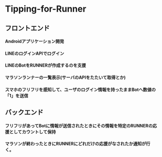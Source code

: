 # Tipping-for-Runner

## フロントエンド
#### Androidアプリケーション開発

#### LINEのログインAPIでログイン

#### LINEのBotをRUNNERが作成するのを支援

#### マラソンランナーの一覧表示(サーバのAPIをたたいて取得とか)

#### スマホのフリフリを感知して、ユーザのログイン情報を持ったままBotへ数値の「1」を送信

## バックエンド

#### フリフリがあってBotに情報が送信されたときにその情報を特定のRUNNERの応援としてカウントして保持

#### マラソンが終わったときにRUNNERにどれだけの応援がなされたか通知が行く。
